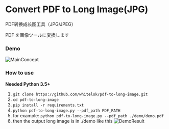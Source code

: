 # Convert PDF to Long Image(JPG)

PDF转换成长图工具（JPG/JPEG）

PDF を画像ツールに変換します

### Demo

![MainConcept](https://github.com/whitelok/pdf-to-long-image/raw/main/demo/main_image_1.png)

### How to use

**Needed Python 3.5+**

 1. `git clone https://github.com/whitelok/pdf-to-long-image.git`
 2. `cd pdf-to-long-image`
 3. `pip install -r requirements.txt`
 4. `python pdf-to-long-image.py --pdf_path PDF_PATH`
 5. for example: `python pdf-to-long-image.py --pdf_path ./demo/demo.pdf`
 6. then the output long image is in ./demo like this
![DemoResult](https://github.com/whitelok/pdf-to-long-image/raw/main/demo/main_image_2.png)
